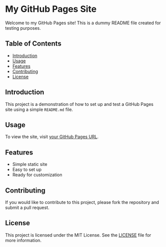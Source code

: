 # My GitHub Pages Site

Welcome to my GitHub Pages site! This is a dummy README file created for testing purposes.

## Table of Contents

- [Introduction](#introduction)
- [Usage](#usage)
- [Features](#features)
- [Contributing](#contributing)
- [License](#license)

## Introduction

This project is a demonstration of how to set up and test a GitHub Pages site using a simple `README.md` file.

## Usage

To view the site, visit [your GitHub Pages URL](https://henry-0810.github.io/Pipeline-Project/).

## Features

- Simple static site
- Easy to set up
- Ready for customization

## Contributing

If you would like to contribute to this project, please fork the repository and submit a pull request.

## License

This project is licensed under the MIT License. See the [LICENSE](LICENSE) file for more information.
